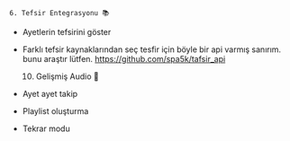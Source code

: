     6. Tefsir Entegrasyonu 📚

  - Ayetlerin tefsirini göster
  - Farklı tefsir kaynaklarından seç tesfir için böyle bir api varmış sanırım. bunu araştır lütfen. https://github.com/spa5k/tafsir_api 


    10. Gelişmiş Audio 🎵

  - Ayet ayet takip
  - Playlist oluşturma
  - Tekrar modu